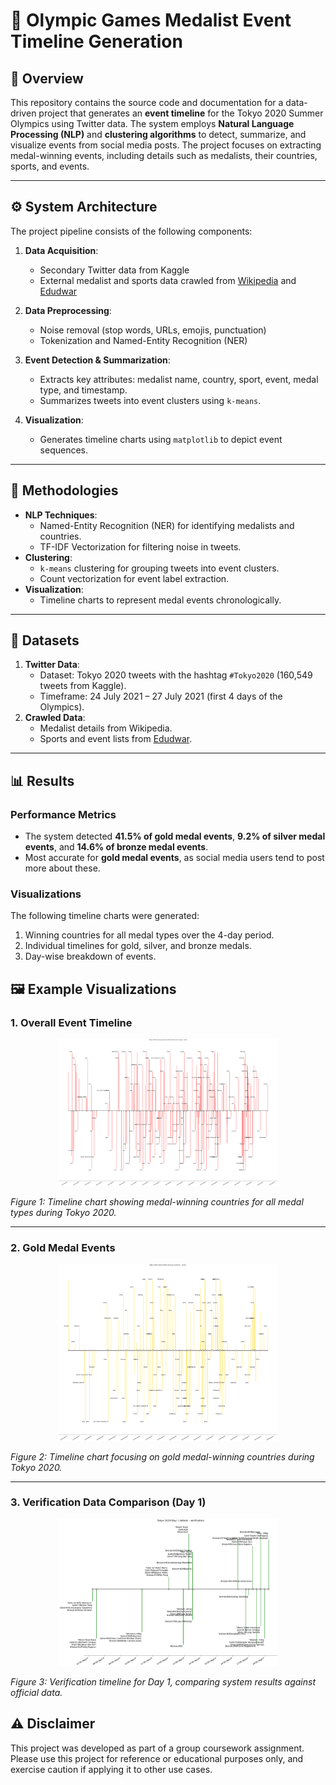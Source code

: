 # 🏅 Olympic Games Medalist Event Timeline Generation

## 📖 Overview

This repository contains the source code and documentation for a data-driven project that generates an **event timeline** for the Tokyo 2020 Summer Olympics using Twitter data. The system employs **Natural Language Processing (NLP)** and **clustering algorithms** to detect, summarize, and visualize events from social media posts. The project focuses on extracting medal-winning events, including details such as medalists, their countries, sports, and events.

---

## ⚙️ System Architecture

The project pipeline consists of the following components:

1. **Data Acquisition**:
   - Secondary Twitter data from Kaggle
   - External medalist and sports data crawled from [Wikipedia](https://www.wikipedia.org) and [Edudwar](https://www.edudwar.com/)

2. **Data Preprocessing**:
   - Noise removal (stop words, URLs, emojis, punctuation)
   - Tokenization and Named-Entity Recognition (NER)

3. **Event Detection & Summarization**:
   - Extracts key attributes: medalist name, country, sport, event, medal type, and timestamp.
   - Summarizes tweets into event clusters using `k-means`.

4. **Visualization**:
   - Generates timeline charts using `matplotlib` to depict event sequences.

---

## 🧠 Methodologies

- **NLP Techniques**:
  - Named-Entity Recognition (NER) for identifying medalists and countries.
  - TF-IDF Vectorization for filtering noise in tweets.
- **Clustering**:
  - `k-means` clustering for grouping tweets into event clusters.
  - Count vectorization for event label extraction.
- **Visualization**:
  - Timeline charts to represent medal events chronologically.

---

## 📂 Datasets

1. **Twitter Data**:
   - Dataset: Tokyo 2020 tweets with the hashtag `#Tokyo2020` (160,549 tweets from Kaggle).
   - Timeframe: 24 July 2021 – 27 July 2021 (first 4 days of the Olympics).
2. **Crawled Data**:
   - Medalist details from Wikipedia.
   - Sports and event lists from [Edudwar](https://www.edudwar.com/).

---

## 📊 Results

### Performance Metrics

- The system detected **41.5% of gold medal events**, **9.2% of silver medal events**, and **14.6% of bronze medal events**. 
- Most accurate for **gold medal events**, as social media users tend to post more about these.

### Visualizations

The following timeline charts were generated:
1. Winning countries for all medal types over the 4-day period.
2. Individual timelines for gold, silver, and bronze medals.
3. Day-wise breakdown of events.

## 🖼️ Example Visualizations

### 1. Overall Event Timeline

<div align="center">
  <img src="figures/Tokyo%202020%20winning%20countries%20within%20Entire%20time%20range%20-%20result.png" alt="Overall Timeline" style="width:70%;">
</div>

*Figure 1: Timeline chart showing medal-winning countries for all medal types during Tokyo 2020.*

---

### 2. Gold Medal Events

<div align="center">
  <img src="figures/Tokyo%202020%20Gold%20medal%20winning%20countries%20-%20result%20.png" alt="Gold Medal Timeline" style="width:70%;">
</div>

*Figure 2: Timeline chart focusing on gold medal-winning countries during Tokyo 2020.*

---

### 3. Verification Data Comparison (Day 1)

<div align="center">
  <img src="figures/Tokyo%202020%20Day%201%20details%20-%20verification.png" alt="Day 1 Verification" style="width:70%;">
</div>

*Figure 3: Verification timeline for Day 1, comparing system results against official data.*

## ⚠️ Disclaimer

This project was developed as part of a group coursework assignment. Please use this project for reference or educational purposes only, and exercise caution if applying it to other use cases.
